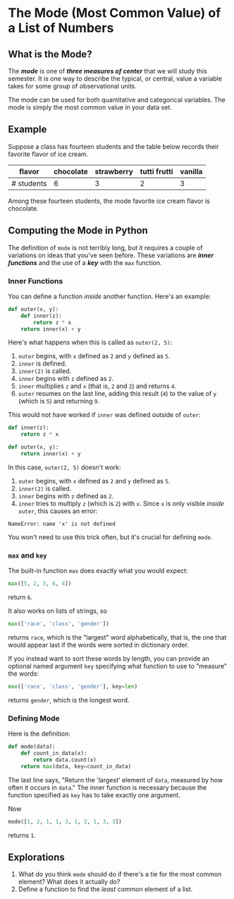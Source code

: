 # The Mode (Most Common Value) of a List of Numbers

## What is the Mode?

The ***mode*** is one of ***three measures of center*** that we will study this semester. It is one way to describe the typical, or central, value a variable takes for some group of observational units. 

The mode can be used for both quantitative and categorical variables. The mode is simply the most common value in your data set.

## Example

Suppose a class has fourteen students and the table below records their favorite flavor of ice cream. 

| flavor  | chocolate       | strawberry  | tutti frutti       | vanilla |
|----------|--------------|----------|--------------|--------------|
| # students   | 6      | 3    | 2   | 3 |

Among these fourteen students, the mode favorite ice cream flavor is chocolate. 

## Computing the Mode in Python

The definition of `mode` is not terribly long, but it requires a couple of variations on ideas that you've seen
before.  These variations are ***inner functions*** and the use of a ***key*** with the `max` function.

### Inner Functions

You can define a function *inside* another function. Here's an example:

<!--outer.py-->
```python
def outer(x, y):
    def inner(z):
        return z * x
    return inner(x) + y
```

Here's what happens when this is called as `outer(2, 5)`:

1. `outer` begins, with `x` defined as `2` and `y` defined as `5`.
1. `inner` is defined.
1. `inner(2)` is called.
1. `inner` begins with `z` defined as `2`.
1. `inner` multiplies `z` and `x` (that is, `2` and `2`) and returns `4`.
1. `outer` resumes on the last line, adding this result (`4`) to the value of `y` (which is `5`) and returning `9`.

This would not have worked if `inner` was defined outside of `outer`:

<!--failed_inner.py-->
```python
def inner(z):
    return z * x

def outer(x, y):
    return inner(x) + y
```

In this case, `outer(2, 5)` doesn't work:

1. `outer` begins, with `x` defined as `2` and `y` defined as `5`.
1. `inner(2)` is called.
1. `inner` begins with `z` defined as `2`.
1. `inner` tries to multiply `z` (which is `2`) with `x`. Since `x` is only visible *inside* `outer`, this causes an
error:

```
NameError: name 'x' is not defined
```

You won't need to use this trick often, but it's crucial for defining `mode`.

### `max` and `key`

The built-in function `max` does exactly what you would expect:

```python
max([5, 2, 3, 6, 4])
```

return `6`.

It also works on lists of strings, so

```python
max(['race', 'class', 'gender'])
```

returns `race`, which is the "largest" word alphabetically, that is, the one that would appear last if the words were
sorted in dictionary order. 

If you instead want to sort these words by length, you can provide an optional named argument `key` specifying what
function to use to "measure" the words:

```python
max(['race', 'class', 'gender'], key=len)
```

returns `gender`, which is the longest word.

### Defining Mode

Here is the definition:

<!--mode.py-->
```python
def mode(data):
    def count_in_data(x):
        return data.count(x)
    return max(data, key=count_in_data)
```

The last line says, "Return the 'largest' element of `data`, measured by how often it occurs in `data`." The inner
function is necessary because the function specified as `key` has to take exactly one argument.

Now

```python
mode([1, 2, 1, 1, 3, 1, 2, 1, 3, 3])
```

returns `1`.

## Explorations
1. What do you think `mode` should do if there's a tie for the most common element? What does it actually do?
1. Define a function to find the *least* common element of a list.
